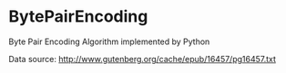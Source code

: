 # BytePairEncoding
Byte Pair Encoding Algorithm implemented by Python

Data source: http://www.gutenberg.org/cache/epub/16457/pg16457.txt